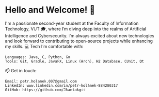 # Hello and Welcome! 👋

I'm a passionate second-year student at the Faculty of Information Technology, VUT 🎓, where I’m diving deep into the realms of Artificial Intelligence and Cybersecurity. I’m always excited about new technologies and look forward to contributing to open-source projects while enhancing my skills.
💻 Tech I’m comfortable with:

    Languages: Java, C, Python, Go
    Tools: Git, Gradle, JavaFX, Linux (Arch), H2 Database, CUnit, Qt

📫 Get in touch:

    Email: petr.holanek.007@gmail.com
    LinkedIn: www.linkedin.com/in/petr-holánek-884280317
    GitHub: https://github.com/Jkantakgit
